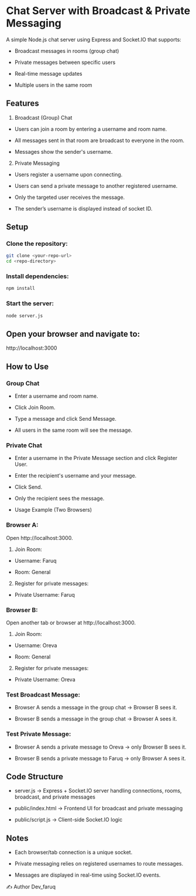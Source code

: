 # Chat Server with Broadcast & Private Messaging

 A simple Node.js chat server using Express and Socket.IO that supports:

 - Broadcast messages in rooms (group chat)

 - Private messages between specific users

 - Real-time message updates

- Multiple users in the same room

## Features
1. Broadcast (Group) Chat

- Users can join a room by entering a username and room name.

- All messages sent in that room are broadcast to everyone in the room.

- Messages show the sender's username.

2. Private Messaging

- Users register a username upon connecting.

- Users can send a private message to another registered username.

- Only the targeted user receives the message.

- The sender’s username is displayed instead of socket ID.

## Setup

### Clone the repository:
```bash
git clone <your-repo-url>
cd <repo-directory>
```

### Install dependencies:
```bash
npm install
```

### Start the server:
```bash
node server.js
```

## Open your browser and navigate to:

http://localhost:3000

## How to Use
### Group Chat

- Enter a username and room name.

- Click Join Room.

- Type a message and click Send Message.

- All users in the same room will see the message.

### Private Chat

- Enter a username in the Private Message section and click Register User.

- Enter the recipient's username and your message.

- Click Send.

- Only the recipient sees the message.

- Usage Example (Two Browsers)

### Browser A:

Open http://localhost:3000.

1. Join Room:

- Username: Faruq

- Room: General

2. Register for private messages:

- Private Username: Faruq

### Browser B:

Open another tab or browser at http://localhost:3000.

1. Join Room:

- Username: Oreva

- Room: General

2. Register for private messages:

- Private Username: Oreva

### Test Broadcast Message:

- Browser A sends a message in the group chat → Browser B sees it.

- Browser B sends a message in the group chat → Browser A sees it.

### Test Private Message:

- Browser A sends a private message to Oreva → only Browser B sees it.

- Browser B sends a private message to Faruq → only Browser A sees it.

## Code Structure

- server.js → Express + Socket.IO server handling connections, rooms, broadcast, and private messages

- public/index.html → Frontend UI for broadcast and private messaging

- public/script.js → Client-side Socket.IO logic

## Notes

- Each browser/tab connection is a unique socket.

- Private messaging relies on registered usernames to route messages.

- Messages are displayed in real-time using Socket.IO events.


✍️ Author
Dev_faruq